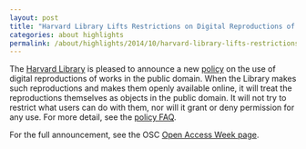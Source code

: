 ```yaml
---
layout: post
title: "Harvard Library Lifts Restrictions on Digital Reproductions of Works in the Public Domain"
categories: about highlights
permalink: /about/highlights/2014/10/harvard-library-lifts-restrictions-digital-reproductions-works-public domain/index.html
---
```

<p>The <a href="http://library.harvard.edu/">Harvard Library</a> is pleased to announce a new <a href="https://osc.hul.harvard.edu/pdpolicy">policy</a> on the use of digital reproductions of works in the public domain. When the Library makes such reproductions and makes them openly available online, it will treat the reproductions themselves as objects in the public domain. It will not try to restrict what users can do with them, nor will it grant or deny permission for any use. For more detail, see the <a href="https://osc.hul.harvard.edu/pdfaq">policy FAQ</a>.</p><p>For the full announcement, see the OSC <a href="https://osc.hul.harvard.edu/oaweek2014#publicdomain">Open Access Week page</a>.</p>